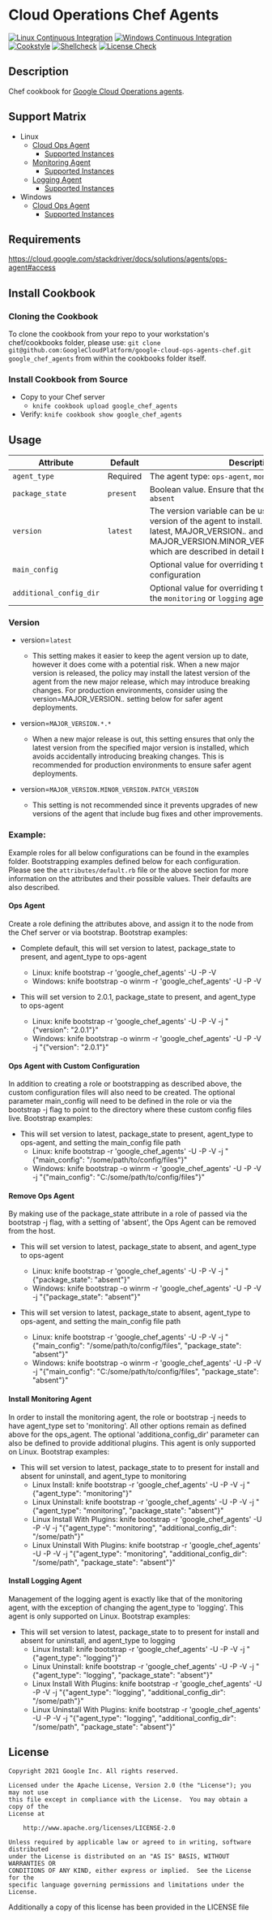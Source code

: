 # Cloud Operations Chef Agents

[![Linux Continuous Integration](https://github.com/GoogleCloudPlatform/google-cloud-ops-agents-chef/actions/workflows/linux.yml/badge.svg)](https://github.com/GoogleCloudPlatform/google-cloud-ops-agents-chef/actions/workflows/linux.yml)
[![Windows Continuous Integration](https://github.com/GoogleCloudPlatform/google-cloud-ops-agents-chef/actions/workflows/windows.yml/badge.svg)](https://github.com/GoogleCloudPlatform/google-cloud-ops-agents-chef/actions/workflows/windows.yml)
[![Cookstyle](https://github.com/GoogleCloudPlatform/google-cloud-ops-agents-chef/actions/workflows/cookstyle.yml/badge.svg)](https://github.com/GoogleCloudPlatform/google-cloud-ops-agents-chef/actions/workflows/cookstyle.yml)
[![Shellcheck](https://github.com/GoogleCloudPlatform/google-cloud-ops-agents-chef/actions/workflows/shellcheck.yml/badge.svg)](https://github.com/GoogleCloudPlatform/google-cloud-ops-agents-chef/actions/workflows/shellcheck.yml)
[![License Check](https://github.com/GoogleCloudPlatform/google-cloud-ops-agents-chef/actions/workflows/license.yml/badge.svg)](https://github.com/GoogleCloudPlatform/google-cloud-ops-agents-chef/actions/workflows/license.yml)

## Description

Chef cookbook for [Google Cloud Operations agents](https://cloud.google.com/stackdriver/docs/solutions/agents).

## Support Matrix

- Linux
  - [Cloud Ops Agent](https://cloud.google.com/stackdriver/docs/solutions/agents/ops-agent)
    - [Supported Instances](https://cloud.google.com/stackdriver/docs/solutions/agents/ops-agent#supported_vms)
  - [Monitoring Agent](https://cloud.google.com/stackdriver/docs/solutions/agents/monitoring)
    - [Supported Instances](https://cloud.google.com/stackdriver/docs/solutions/agents/monitoring#supported_vms)
  - [Logging Agent](https://cloud.google.com/stackdriver/docs/solutions/agents/logging)
    - [Supported Instances](https://cloud.google.com/stackdriver/docs/solutions/agents/logging#supported_vms)
- Windows
  - [Cloud Ops Agent](https://cloud.google.com/stackdriver/docs/solutions/agents/ops-agent)
    - [Supported Instances](https://cloud.google.com/stackdriver/docs/solutions/agents/ops-agent#supported_vms)

## Requirements

https://cloud.google.com/stackdriver/docs/solutions/agents/ops-agent#access

## Install Cookbook

### Cloning the Cookbook
To clone the cookbook from your repo to your workstation's chef/cookbooks folder, please use:
`git clone git@github.com:GoogleCloudPlatform/google-cloud-ops-agents-chef.git google_chef_agents`
from within the cookbooks folder itself.

### Install Cookbook from Source
- Copy to your Chef server
  - `knife cookbook upload google_chef_agents`
- Verify: `knife cookbook show google_chef_agents`

## Usage

| Attribute               | Default       | Description                                                       |
| ---                     | ---           | ---                                                               |
| `agent_type`            | Required      | The agent type: `ops-agent`, `monitoring`, `logging`              |
| `package_state`         | `present`     | Boolean value. Ensure that the agent is `present` or `absent`  |
| `version`               | `latest`      | The version variable can be used to specify which version of the agent to install. The allowed values are latest, MAJOR_VERSION.*.* and MAJOR_VERSION.MINOR_VERSION.PATCH_VERSION, which are described in detail below. |
| `main_config`           |               | Optional value for overriding the default configuration           |
| `additional_config_dir` |               | Optional value for overriding the plugins directory for the `monitoring` or `logging` agents |

### Version

- version=`latest`
  - This setting makes it easier to keep the agent version up to date, however it does come with a potential risk. When a new major version is released, the policy may install the latest version of the agent from the new major release, which may introduce breaking changes. For production environments, consider using the version=MAJOR_VERSION.*.* setting below for safer agent deployments.

- version=`MAJOR_VERSION.*.*`
  - When a new major release is out, this setting ensures that only the latest version from the specified major version is installed, which avoids accidentally introducing breaking changes. This is recommended for production environments to ensure safer agent deployments.

- version=`MAJOR_VERSION.MINOR_VERSION.PATCH_VERSION`
  - This setting is not recommended since it prevents upgrades of new versions of the agent that include bug fixes and other improvements.

### Example:
Example roles for all below configurations can be found in the examples
folder. Bootstrapping examples defined below for each configuration. Please
see the `attributes/default.rb` file or the above section for more information
on the attributes and their possible values. Their defaults are also
described.

#### Ops Agent
Create a role defining the attributes above, and assign it to the node from
the Chef server or via bootstrap. Bootstrap examples:

- Complete default, this will set version to latest, package_state to present, and agent_type to ops-agent
  - Linux: knife bootstrap <linux-server-fqdn> -r 'google_chef_agents' -U <username> -P <password> -V
  - Windows: knife bootstrap -o winrm <windows-server-fqdn> -r 'google_chef_agents' -U <username> -P <password> -V

- This will set version to 2.0.1, package_state to present, and agent_type to ops-agent
  - Linux: knife bootstrap <linux-server-fqdn> -r 'google_chef_agents' -U <username> -P <password> -V -j "{\"version\": \"2.0.1\"}"
  - Windows: knife bootstrap -o winrm <windows-server-fqdn> -r 'google_chef_agents' -U <username> -P <password> -V -j "{\"version\": \"2.0.1\"}"

#### Ops Agent with Custom Configuration
In addition to creating a role or bootstrapping as described above, the 
custom configuration files will also need to be created. The optional
parameter main_config will need to be defined in the role or via the
bootstrap -j flag to point to the directory where these custom config files
live. Bootstrap examples:

- This will set version to latest, package_state to present, agent_type to ops-agent, and setting the main_config file path
  - Linux: knife bootstrap <linux-server-fqdn> -r 'google_chef_agents' -U <username> -P <password> -V -j "{\"main_config\": \"/some/path/to/config/files\"}"
  - Windows: knife bootstrap -o winrm <windows-server-fqdn> -r 'google_chef_agents' -U <username> -P <password> -V -j "{\"main_config\": \"C:/some/path/to/config/files\"}"

#### Remove Ops Agent
By making use of the package_state attribute in a role of passed via the
bootstrap -j flag, with a setting of 'absent', the Ops Agent can be removed
from the host.

- This will set version to latest, package_state to absent, and agent_type to ops-agent
  - Linux: knife bootstrap <linux-server-fqdn> -r 'google_chef_agents' -U <username> -P <password> -V -j "{\"package_state\": \"absent\"}"
  - Windows: knife bootstrap -o winrm <windows-server-fqdn> -r 'google_chef_agents' -U <username> -P <password> -V -j "{\"package_state\": \"absent\"}"

- This will set version to latest, package_state to absent, agent_type to ops-agent, and setting the main_config file path
  - Linux: knife bootstrap <linux-server-fqdn> -r 'google_chef_agents' -U <username> -P <password> -V -j "{\"main_config\": \"/some/path/to/config/files\", \"package_state\": \"absent\"}"
  - Windows: knife bootstrap -o winrm <windows-server-fqdn> -r 'google_chef_agents' -U <username> -P <password> -V -j "{\"main_config\": \"C:/some/path/to/config/files\", \"package_state\": \"absent\"}"

#### Install Monitoring Agent
In order to install the monitoring agent, the role or bootstrap -j needs to
have agent_type set to 'monitoring'. All other options remain as defined
above for the ops_agent. The optional 'additiona_config_dir' parameter can
also be defined to provide additional plugins. This agent is only supported
on Linux. Bootstrap examples:

- This will set version to latest, package_state to to present for install and absent for uninstall, and agent_type to monitoring
  - Linux Install: knife bootstrap <linux-server-fqdn> -r 'google_chef_agents' -U <username> -P <password> -V -j "{\"agent_type\": \"monitoring\"}"
  - Linux Uninstall: knife bootstrap <linux-server-fqdn> -r 'google_chef_agents' -U <username> -P <password> -V -j "{\"agent_type\": \"monitoring\", \"package_state\": \"absent\"}"
  - Linux Install With Plugins: knife bootstrap <linux-server-fqdn> -r 'google_chef_agents' -U <username> -P <password> -V -j "{\"agent_type\": \"monitoring\", \"additional_config_dir\": \"/some/path\"}"
  - Linux Uninstall With Plugins: knife bootstrap <linux-server-fqdn> -r 'google_chef_agents' -U <username> -P <password> -V -j "{\"agent_type\": \"monitoring\", \"additional_config_dir\": \"/some/path\", \"package_state\": \"absent\"}"


#### Install Logging Agent
Management of the logging agent is exactly like that of the monitoring
agent, with the exception of changing the agent_type to 'logging'.
This agent is only supported on Linux. Bootstrap examples:

- This will set version to latest, package_state to to present for install and absent for uninstall, and agent_type to logging
  - Linux Install: knife bootstrap <linux-server-fqdn> -r 'google_chef_agents' -U <username> -P <password> -V -j "{\"agent_type\": \"logging\"}"
  - Linux Uninstall: knife bootstrap <linux-server-fqdn> -r 'google_chef_agents' -U <username> -P <password> -V -j "{\"agent_type\": \"logging\", \"package_state\": \"absent\"}"
  - Linux Install With Plugins: knife bootstrap <linux-server-fqdn> -r 'google_chef_agents' -U <username> -P <password> -V -j "{\"agent_type\": \"logging\", \"additional_config_dir\": \"/some/path\"}"
  - Linux Uninstall With Plugins: knife bootstrap <linux-server-fqdn> -r 'google_chef_agents' -U <username> -P <password> -V -j "{\"agent_type\": \"logging\", \"additional_config_dir\": \"/some/path\", \"package_state\": \"absent\"}"

## License

```
Copyright 2021 Google Inc. All rights reserved.

Licensed under the Apache License, Version 2.0 (the "License"); you may not use
this file except in compliance with the License.  You may obtain a copy of the
License at

    http://www.apache.org/licenses/LICENSE-2.0

Unless required by applicable law or agreed to in writing, software distributed
under the License is distributed on an "AS IS" BASIS, WITHOUT WARRANTIES OR
CONDITIONS OF ANY KIND, either express or implied.  See the License for the
specific language governing permissions and limitations under the License.
```
Additionally a copy of this license has been provided in the LICENSE file
